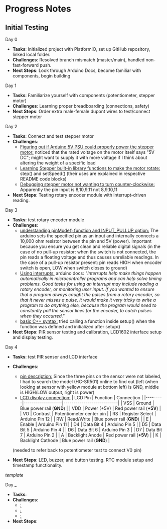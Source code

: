 # Progress Notes

## Initial Testing

Day 0
- **Tasks**: Initialized project with PlatformIO, set up GitHub repository, linked local folder.
- **Challenges**: Resolved branch mismatch (master/main), handled non-fast-forward push.
- **Next Steps**: Look through Arduino Docs, become familiar with components, begin building

Day 1
- **Tasks**: Familiarize yourself with components (potentiometer, stepper motor)
- **Challenges**: Learning proper breadboarding (connections, safety)
- **Next Steps**: Order extra male-female dupont wires to test/connect stepper motor

Day 2
- **Tasks**: Connect and test stepper motor
- **Challenges**: 
  * <u>Figuring out if Arduino 5V PSU could properly power the stepper motor:</u> noticed that the rated voltage on the motor itself says "5V DC"; might want to supply it with more voltage if I think about altering the weight of a specific load 
  * <u>Learning Stepper built-in library functions to make the motor rotate:</u> step() and setSpeed() (their uses are explained in respective README code blocks)
  * <u>Debugging stepper motor not wanting to turn counter-clockwise:</u> Apparently the pin input is 8,10,9,11 not 8,9,10,11
- **Next Steps**: Testing rotary encoder module with interrupt-driven reading.

Day 3
- **Tasks**: test rotary encoder module
- **Challenges**: 
  * <u>understanding pinMode() function and INPUT_PULLUP option:</u> The arduino sets the specified pin as an input and internally connects a 10,000 ohm resistor between the pin and 5V (power). Important because you ensure you get clean and reliable digital signals (in the case of no pull-up resistor: when the switch is not connected, the pin reads a floating voltage and thus causes unreliable readings. In the case of a pull-up resistor present: pin reads HIGH when encoder switch is open, LOW when switch closes to ground)
  * <u>Using interrupts:</u> arduino docs: *"Interrupts help make things happen automatically in microcontroller programs and can help solve timing problems. Good tasks for using an interrupt may include reading a rotary encoder, or monitoring user input. If you wanted to ensure that a program always caught the pulses from a rotary encoder, so that it never misses a pulse, it would make it very tricky to write a program to do anything else, because the program would need to constantly poll the sensor lines for the encoder, to catch pulses when they occurred."* 
  * <u>basic C++ syntax:</u> tried calling a function inside setup() when the function was defined and initialized after setup()
- **Next Steps**: PIR sensor testing and calibration, LCD1602 interface setup and display testing.

Day 4
- **Tasks**: test PIR sensor and LCD interface
- **Challenges**:
  * <u>pin description:</u> Since the three pins on the sensor were not labeled, I had to search the model (HC-SR501) online to find out (left (when looking at sensor with yellow module at bottom left) is GND, middle is HIGH/LOW output, right is power)
  * <u>LCD display connection:</u> 
| LCD Pin | Function          | Connection                |
|---------|-------------------|---------------------------|
| VSS     | Ground            | Blue power rail (**GND**) |
| VDD     | Power (+5V)       | Red power rail (**+5V**)  |
| VO      | Contrast          | Potentiometer center pin  |
| RS      | Register Select   | Arduino Pin 12            |
| RW      | Read/Write        | Blue power rail (**GND**) |
| E       | Enable            | Arduino Pin 11            |
| D4      | Data Bit 4        | Arduino Pin 5             |
| D5      | Data Bit 5        | Arduino Pin 4             |
| D6      | Data Bit 6        | Arduino Pin 3             |
| D7      | Data Bit 7        | Arduino Pin 2             |
| A       | Backlight Anode   | Red power rail (**+5V**)  |
| K       | Backlight Cathode | Blue power rail (**GND**) |

  (needed to refer back to potentiometer test to connect V0 pin)
- **Next Steps**: LED, buzzer, and button testing. RTC module setup and timestamp functionality.








*template*

Day _
- **Tasks**: 
- **Challenges**:
  * <u>:</u>  
  * <u>:</u> 
  * <u>:</u> 
- **Next Steps**: 